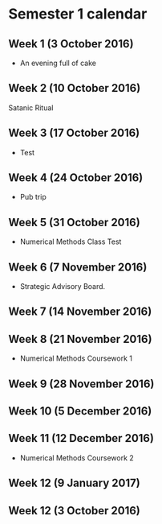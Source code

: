 # Semester 1 calendar

## Week 1 (3 October 2016)

* An evening full of cake

## Week 2 (10 October 2016)

Satanic Ritual

## Week 3 (17 October 2016)

* Test

## Week 4 (24 October 2016)

* Pub trip

## Week 5 (31 October 2016)

* Numerical Methods Class Test

## Week 6 (7 November 2016)

* Strategic Advisory Board.

## Week 7 (14 November 2016)


## Week 8 (21 November 2016)

* Numerical Methods Coursework 1

## Week 9 (28 November 2016)


## Week 10 (5 December 2016)


## Week 11 (12 December 2016)

* Numerical Methods Coursework 2

## Week 12 (9 January 2017)


## Week 12 (3 October 2016)
